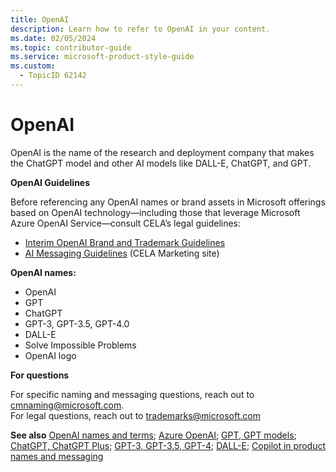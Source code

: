 ```yaml
---
title: OpenAI
description: Learn how to refer to OpenAI in your content.
ms.date: 02/05/2024
ms.topic: contributor-guide
ms.service: microsoft-product-style-guide
ms.custom:
  - TopicID 62142
---
```



# OpenAI

OpenAI is the name of the research and deployment company that makes the ChatGPT model and other AI models like DALL-E, ChatGPT, and GPT.

**OpenAI Guidelines**

Before referencing any OpenAI names or brand assets in Microsoft offerings based on OpenAI technology—including those that leverage Microsoft Azure OpenAI Service—consult CELA’s legal guidelines:

- [Interim OpenAI Brand and Trademark Guidelines](https://microsoft-my.sharepoint.com/:w:/p/camgat/EZ_2wTs7HkZAoVJlA2EWXLUBoEY9LGVZSUnSS18uwH2nlg?e=dtFhb5)
- [AI Messaging Guidelines](https://microsoft.sharepoint.com/sites/CELAWeb-Marketing/SitePages/AI-Messaging-Guidance.aspx?OR=Teams-HL&CT=1677603437879) (CELA Marketing site)

**OpenAI names:**

- OpenAI
- GPT
- ChatGPT
- GPT-3, GPT-3.5, GPT-4.0
- DALL-E
- Solve Impossible Problems
- OpenAI logo

**For questions**

For specific naming and messaging questions, reach out to cmnaming@microsoft.com.  
For legal questions, reach out to trademarks@microsoft.com

**See also** [OpenAI names and terms](~\a_z_names_terms\o\openai.md); [Azure OpenAI](~\a_z_names_terms\a\azure-openai.md); [GPT, GPT models](~\a_z_names_terms\g\gpt-gpt-models.md); [ChatGPT, ChatGPT Plus](~\a_z_names_terms\c\chatgpt-chatgpt-plus.md); [GPT-3, GPT-3.5, GPT-4](~\a_z_names_terms\g\gpt-3-gpt-35-gpt-4.md); [DALL-E](~\a_z_names_terms\d\dall-e.md); [Copilot in product names and messaging](~/copilot-guidance/copilot-in-product-names-and-messaging.md)

